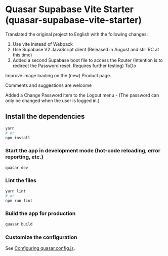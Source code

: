 # Quasar Supabase Vite Starter (quasar-supabase-vite-starter)

Translated the original project to English with the following changes:

1) Use vite instead of Webpack
2) Use Supabase V2 JavaScript client (Released in August and still RC at this time)
3) Added a second Supabase boot file to access the Router (Intention is to redirect the Password reset. Requires further testing)
ToDo

Improve image loading on the (new) Product page.


Comments and suggestions are welcome

Added a Change Password item to the Logout menu - (The password can only be changed when the user is logged in.)

## Install the dependencies
```bash
yarn
# or
npm install
```

### Start the app in development mode (hot-code reloading, error reporting, etc.)
```bash
quasar dev
```


### Lint the files
```bash
yarn lint
# or
npm run lint
```



### Build the app for production
```bash
quasar build
```

### Customize the configuration
See [Configuring quasar.config.js](https://v2.quasar.dev/quasar-cli-vite/quasar-config-js).
